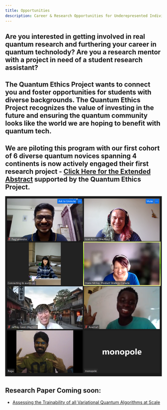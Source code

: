 ```yaml
---
title: Opportunities
description: Career & Research Opportunities for Underepresented Individuals in Quantum
---
```


## Are you interested in getting involved in real quantum research and furthering your career in quantum technolody? Are you a research mentor with a project in need of a student research assistant? 

## The Quantum Ethics Project wants to connect you and foster opportunities for students with diverse backgrounds. The Quantum Ethics Project recognizes the value of investing in the future and ensuring the quantum community looks like the world we are hoping to benefit with quantum tech. 

## We are piloting this program with our first cohort of 6 diverse quantum novices spanning 4 continents is now actively engaged their first research project - [Click Here for the Extended Abstract]([default.com](https://docs.google.com/document/d/1CyrzJ3yxJQgD_HWeTGtjnJG-r1yGwV4HQjBlPBIzDnI/edit)) supported by the Quantum Ethics Project.

<img src="..\img\Quantum_Research_Group_First_Meeting.PNG" alt="2022-2023 Research Group" class="flex flex-col justify-center items-center"/>

## Research Paper Coming soon: 

- [Assessing the Trainability of all Variational Quantum Algorithms at Scale](default.com)
